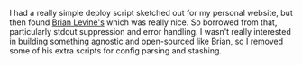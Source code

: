 I had a really simple deploy script sketched out for my personal website, but then found [Brian Levine's](https://github.com/balevine/jekyll-deploy) which was really nice.  So borrowed from that, particularly stdout suppression and error handling.  I wasn't really interested in building something agnostic and open-sourced like Brian, so I removed some of his extra scripts for config parsing and stashing.  
